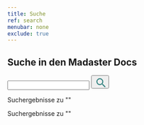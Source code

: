 ```yaml
---
title: Suche
ref: search
menubar: none
exclude: true
---
```


<section class="search">
  <div class="search-wrapper">
    <h2>Suche in den Madaster Docs</h2>
    <form class="search-form content-container flex-column-center">
      <input type="text" class="search-bar" id="search-input" autocomplete="off" aria-label="Search input">
      <button type="submit" class="search-button-icon" id="search-button" aria-label="Search button">
        <svg width="24" height="24" viewBox="0 0 20 20">
          <path d="M9.5,3A6.5,6.5 0 0,1 16,9.5C16,11.11 15.41,12.59 14.44,13.73L14.71,14H15.5L20.5,19L19,20.5L14,15.5V14.71L13.73,14.44C12.59,15.41 11.11,16 9.5,16A6.5,6.5 0 0,1 3,9.5A6.5,6.5 0 0,1 9.5,3M9.5,5C7,5 5,7 5,9.5C5,12 7,14 9.5,14C12,14 14,12 14,9.5C14,7 12,5 9.5,5Z" fill="#398684" fill-rule="evenodd"/>
        </svg>
      </button>
    </form>
  </div>
</section>

<div id="search-results">
  <div id="search-results-wrapper">
    <div id="search-results-summary">
      <p><span id="search-result"></span> Suchergebnisse zu "<span id="search-term"></span>"</p>
    </div>
    <div id="search-results-summary-one">
      <p><span id="search-result-one"></span> Suchergebnisse zu "<span id="search-term-one"></span>"</p>
    </div>
    <ul id="search-results-list">
    </ul>
  </div>
</div>
